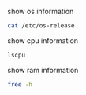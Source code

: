 show os information

```bash
cat /etc/os-release
```

show cpu information

```bash
lscpu
```

show ram information

```bash
free -h
```





